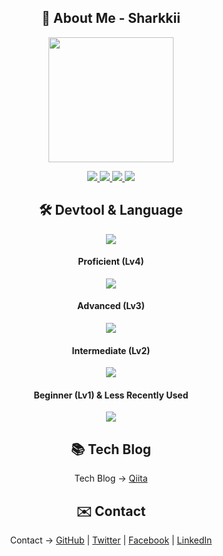 <div align="center">

## :shark: About Me - Sharkkii

<p align="center">
  <img src="https://sharkkii.net/assets/img/sharkkii.png" width=200 height=200>
</p>
<p align="center">
  <a href="https://github.com/Sharkkii" target="_blank">
    <img src="https://img.shields.io/badge/GitHub-100000?style=for-the-badge&logo=github&logoColor=white">
  </a>
  <a href="https://twitter.com/Toshiki_Kodera" target="_blank">
    <img src="https://img.shields.io/badge/Twitter-1DA1F2?style=for-the-badge&logo=twitter&logoColor=white">
  </a>
  <a href="https://www.facebook.com/tshkkdr" target="_blank">
    <img src="https://img.shields.io/badge/Facebook-1877F2?style=for-the-badge&logo=facebook&logoColor=white">
  </a>
  <a href="https://www.linkedin.com/in/toshiki-kodera/" target="_blank">
    <img src="https://img.shields.io/badge/LinkedIn-0077B5?style=for-the-badge&logo=linkedin&logoColor=white">
  </a>
</p>

## :hammer_and_wrench: Devtool & Language

<img src="https://github-readme-stats.vercel.app/api/top-langs/?username=sharkkii&count_private=false&langs_count=10&layout=donut">

<!-- #### Expert (Lv5) -->
<!-- <img src="https://skillicons.dev/icons?i=&perline=8" /> -->

#### Proficient (Lv4)
<img src="https://skillicons.dev/icons?i=py,sklearn,pytorch,git,github&perline=8" />

#### Advanced (Lv3)
<img src="https://skillicons.dev/icons?i=html,css,sass,js,nodejs,vue,webpack&perline=8" />

#### Intermediate (Lv2)
<img src="https://skillicons.dev/icons?i=cs,unity&perline=8" />

#### Beginner (Lv1) & Less Recently Used
<img src="https://skillicons.dev/icons?i=ts,electron,pr,ps,ai,c,cpp,ruby&perline=8" />

## :books: Tech Blog

<p align="center">
  Tech Blog → <a href="https://github.com/Sharkkii" target="_blank">Qiita</a>
</p>

## :envelope: Contact

<p align="center">
  Contact →
  <a href="https://github.com/Sharkkii" target="_blank">GitHub</a>
  |
  <a href="https://twitter.com/Toshiki_Kodera" target="_blank">Twitter</a>
  |
  <a href="https://www.facebook.com/tshkkdr" target="_blank">Facebook</a>
  |
  <a href="https://www.linkedin.com/in/toshiki-kodera/" target="_blank">LinkedIn</a>
</p>

</div>
